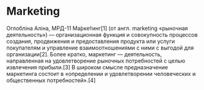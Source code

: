 # Marketing
Оглобліна Аліна, МРД-11
Ма́рке́тинг[1] (от англ. marketing «рыночная деятельность») — организационная функция и совокупность процессов создания, продвижения и предоставления продукта или услуги покупателям и управление взаимоотношениями с ними с выгодой для организации[2]. Более кратко, маркетинг — деятельность, направленная на удовлетворение рыночных потребностей с целью извлечения прибыли.[3] В широком смысле предназначение маркетинга состоит в «определении и удовлетворении человеческих и общественных потребностей».[4]
